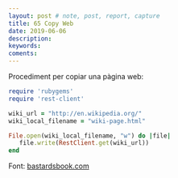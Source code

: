 ```yaml
---
layout: post # note, post, report, capture
title: 65 Copy Web
date: 2019-06-06
description: 
keywords: 
coments: 
---
```


Procediment per copiar una pàgina web:

```ruby
require 'rubygems'
require 'rest-client'

wiki_url = "http://en.wikipedia.org/"
wiki_local_filename = "wiki-page.html"

File.open(wiki_local_filename, "w") do |file|
   file.write(RestClient.get(wiki_url))
end
```

Font: [bastardsbook.com](http://ruby.bastardsbook.com/chapters/io/)